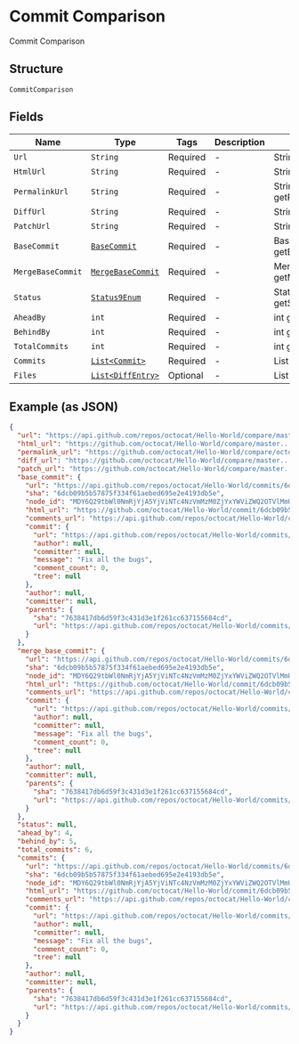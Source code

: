 
# Commit Comparison

Commit Comparison

## Structure

`CommitComparison`

## Fields

| Name | Type | Tags | Description | Getter | Setter |
|  --- | --- | --- | --- | --- | --- |
| `Url` | `String` | Required | - | String getUrl() | setUrl(String url) |
| `HtmlUrl` | `String` | Required | - | String getHtmlUrl() | setHtmlUrl(String htmlUrl) |
| `PermalinkUrl` | `String` | Required | - | String getPermalinkUrl() | setPermalinkUrl(String permalinkUrl) |
| `DiffUrl` | `String` | Required | - | String getDiffUrl() | setDiffUrl(String diffUrl) |
| `PatchUrl` | `String` | Required | - | String getPatchUrl() | setPatchUrl(String patchUrl) |
| `BaseCommit` | [`BaseCommit`](../../doc/models/base-commit.md) | Required | - | BaseCommit getBaseCommit() | setBaseCommit(BaseCommit baseCommit) |
| `MergeBaseCommit` | [`MergeBaseCommit`](../../doc/models/merge-base-commit.md) | Required | - | MergeBaseCommit getMergeBaseCommit() | setMergeBaseCommit(MergeBaseCommit mergeBaseCommit) |
| `Status` | [`Status9Enum`](../../doc/models/status-9-enum.md) | Required | - | Status9Enum getStatus() | setStatus(Status9Enum status) |
| `AheadBy` | `int` | Required | - | int getAheadBy() | setAheadBy(int aheadBy) |
| `BehindBy` | `int` | Required | - | int getBehindBy() | setBehindBy(int behindBy) |
| `TotalCommits` | `int` | Required | - | int getTotalCommits() | setTotalCommits(int totalCommits) |
| `Commits` | [`List<Commit>`](../../doc/models/commit.md) | Required | - | List<Commit> getCommits() | setCommits(List<Commit> commits) |
| `Files` | [`List<DiffEntry>`](../../doc/models/diff-entry.md) | Optional | - | List<DiffEntry> getFiles() | setFiles(List<DiffEntry> files) |

## Example (as JSON)

```json
{
  "url": "https://api.github.com/repos/octocat/Hello-World/compare/master...topic",
  "html_url": "https://github.com/octocat/Hello-World/compare/master...topic",
  "permalink_url": "https://github.com/octocat/Hello-World/compare/octocat:bbcd538c8e72b8c175046e27cc8f907076331401...octocat:0328041d1152db8ae77652d1618a02e57f745f17",
  "diff_url": "https://github.com/octocat/Hello-World/compare/master...topic.diff",
  "patch_url": "https://github.com/octocat/Hello-World/compare/master...topic.patch",
  "base_commit": {
    "url": "https://api.github.com/repos/octocat/Hello-World/commits/6dcb09b5b57875f334f61aebed695e2e4193db5e",
    "sha": "6dcb09b5b57875f334f61aebed695e2e4193db5e",
    "node_id": "MDY6Q29tbWl0NmRjYjA5YjViNTc4NzVmMzM0ZjYxYWViZWQ2OTVlMmU0MTkzZGI1ZQ==",
    "html_url": "https://github.com/octocat/Hello-World/commit/6dcb09b5b57875f334f61aebed695e2e4193db5e",
    "comments_url": "https://api.github.com/repos/octocat/Hello-World/commits/6dcb09b5b57875f334f61aebed695e2e4193db5e/comments",
    "commit": {
      "url": "https://api.github.com/repos/octocat/Hello-World/commits/6dcb09b5b57875f334f61aebed695e2e4193db5e",
      "author": null,
      "committer": null,
      "message": "Fix all the bugs",
      "comment_count": 0,
      "tree": null
    },
    "author": null,
    "committer": null,
    "parents": {
      "sha": "7638417db6d59f3c431d3e1f261cc637155684cd",
      "url": "https://api.github.com/repos/octocat/Hello-World/commits/7638417db6d59f3c431d3e1f261cc637155684cd"
    }
  },
  "merge_base_commit": {
    "url": "https://api.github.com/repos/octocat/Hello-World/commits/6dcb09b5b57875f334f61aebed695e2e4193db5e",
    "sha": "6dcb09b5b57875f334f61aebed695e2e4193db5e",
    "node_id": "MDY6Q29tbWl0NmRjYjA5YjViNTc4NzVmMzM0ZjYxYWViZWQ2OTVlMmU0MTkzZGI1ZQ==",
    "html_url": "https://github.com/octocat/Hello-World/commit/6dcb09b5b57875f334f61aebed695e2e4193db5e",
    "comments_url": "https://api.github.com/repos/octocat/Hello-World/commits/6dcb09b5b57875f334f61aebed695e2e4193db5e/comments",
    "commit": {
      "url": "https://api.github.com/repos/octocat/Hello-World/commits/6dcb09b5b57875f334f61aebed695e2e4193db5e",
      "author": null,
      "committer": null,
      "message": "Fix all the bugs",
      "comment_count": 0,
      "tree": null
    },
    "author": null,
    "committer": null,
    "parents": {
      "sha": "7638417db6d59f3c431d3e1f261cc637155684cd",
      "url": "https://api.github.com/repos/octocat/Hello-World/commits/7638417db6d59f3c431d3e1f261cc637155684cd"
    }
  },
  "status": null,
  "ahead_by": 4,
  "behind_by": 5,
  "total_commits": 6,
  "commits": {
    "url": "https://api.github.com/repos/octocat/Hello-World/commits/6dcb09b5b57875f334f61aebed695e2e4193db5e",
    "sha": "6dcb09b5b57875f334f61aebed695e2e4193db5e",
    "node_id": "MDY6Q29tbWl0NmRjYjA5YjViNTc4NzVmMzM0ZjYxYWViZWQ2OTVlMmU0MTkzZGI1ZQ==",
    "html_url": "https://github.com/octocat/Hello-World/commit/6dcb09b5b57875f334f61aebed695e2e4193db5e",
    "comments_url": "https://api.github.com/repos/octocat/Hello-World/commits/6dcb09b5b57875f334f61aebed695e2e4193db5e/comments",
    "commit": {
      "url": "https://api.github.com/repos/octocat/Hello-World/commits/6dcb09b5b57875f334f61aebed695e2e4193db5e",
      "author": null,
      "committer": null,
      "message": "Fix all the bugs",
      "comment_count": 0,
      "tree": null
    },
    "author": null,
    "committer": null,
    "parents": {
      "sha": "7638417db6d59f3c431d3e1f261cc637155684cd",
      "url": "https://api.github.com/repos/octocat/Hello-World/commits/7638417db6d59f3c431d3e1f261cc637155684cd"
    }
  }
}
```

